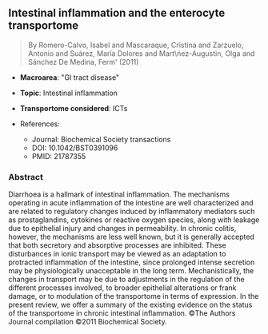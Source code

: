 ## Intestinal inflammation and the enterocyte transportome

> By Romero-Calvo, Isabel and Mascaraque, Cristina and Zarzuelo, Antonio and Suárez, María Dolores and Mart\ńez-Augustin, Olga and Sánchez De Medina, Ferm\' (2011)

- **Macroarea**: "GI tract disease"
- **Topic**: Intestinal inflammation
- **Transportome considered**: ICTs

- References:
  - Journal: Biochemical Society transactions
  - DOI: 10.1042/BST0391096
  - PMID: 21787355

### Abstract

Diarrhoea is a hallmark of intestinal inflammation. The mechanisms operating in acute inflammation of the intestine are well characterized and are related to regulatory changes induced by inflammatory mediators such as prostaglandins, cytokines or reactive oxygen species, along with leakage due to epithelial injury and changes in permeability. In chronic colitis, however, the mechanisms are less well known, but it is generally accepted that both secretory and absorptive processes are inhibited. These disturbances in ionic transport may be viewed as an adaptation to protracted inflammation of the intestine, since prolonged intense secretion may be physiologically unacceptable in the long term. Mechanistically, the changes in transport may be due to adjustments in the regulation of the different processes involved, to broader epithelial alterations or frank damage, or to modulation of the transportome in terms of expression. In the present review, we offer a summary of the existing evidence on the status of the transportome in chronic intestinal inflammation. ©The Authors Journal compilation ©2011 Biochemical Society.
